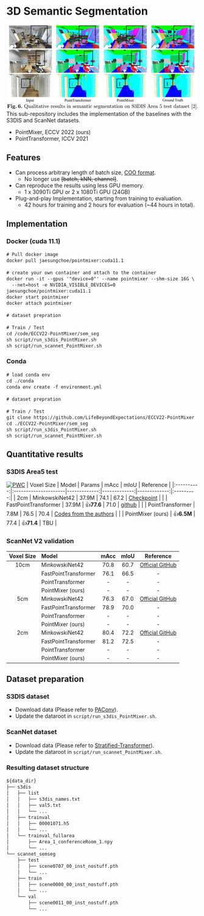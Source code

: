 # 3D Semantic Segmentation 
<img src="./fig/semseg.JPG" width="534" height="222"> <br/>
This sub-repository includes the implementation of the baselines with the S3DIS and ScanNet datasets.
- PointMixer, ECCV 2022 (ours)
- PointTransformer, ICCV 2021 

## Features
- Can process arbitrary length of batch size, [COO format](https://nvidia.github.io/MinkowskiEngine/terminology.html?highlight=coo%20format#sparse-tensor).<br/>
  - No longer use ~~[batch, kNN, channel]~~.<br/>
- Can reproduce the results using less GPU memory.
  - 1 x 3090Ti GPU or 2 x 1080Ti GPU (24GB)
- Plug-and-play Implementation, starting from training to evaluation.
  - 42 hours for training and 2 hours for evaluation  (~44 hours in total).
  

## Implementation
### Docker (cuda 11.1)
```
# Pull docker image
docker pull jaesungchoe/pointmixer:cuda11.1

# create your own container and attach to the container
docker run -it --gpus '"device=0"' --name pointmixer --shm-size 16G \
  --net=host -e NVIDIA_VISIBLE_DEVICES=0 jaesungchoe/pointmixer:cuda11.1
docker start pointmixer
docker attach pointmixer

# dataset prepration 

# Train / Test
cd /code/ECCV22-PointMixer/sem_seg
sh script/run_s3dis_PointMixer.sh 
sh script/run_scannet_PointMixer.sh 
```
### Conda
```
# load conda env
cd ./conda
conda env create -f environment.yml

# dataset prepration 

# Train / Test
git clone https://github.com/LifeBeyondExpectations/ECCV22-PointMixer
cd ./ECCV22-PointMixer/sem_seg
sh script/run_s3dis_PointMixer.sh
sh script/run_scannet_PointMixer.sh 
```

## Quantitative results
### S3DIS Area5 test
[![PWC](https://img.shields.io/endpoint.svg?url=https://paperswithcode.com/badge/pointmixer-mlp-mixer-for-point-cloud/semantic-segmentation-on-s3dis-area5)](https://paperswithcode.com/sota/semantic-segmentation-on-s3dis-area5?p=pointmixer-mlp-mixer-for-point-cloud)
| Voxel Size | Model                |       Params |         mAcc |         mIoU | Reference |
|:----------:|:---------------------|-------------:|-------------:|-------------:|:---------:|
|        2cm | MinkowskiNet42       |        37.9M |         74.1 |         67.2 | [Checkpoint](https://postechackr-my.sharepoint.com/:u:/g/personal/p0125ch_postech_ac_kr/EZcO0DH6QeNGgIwGFZsmL-4BAlikmHAHlBs4JBcS5XfpVQ?download=1) |
|            | FastPointTransformer |        37.9M | :+1:**77.6** |         71.0 | [github](https://github.com/POSTECH-CVLab/FastPointTransformer) |
|            | PointTransformer     |         7.8M |         76.5 |         70.4 | [Codes from the authors](https://github.com/POSTECH-CVLab/point-transformer) |
|            | PointMixer (ours)    | :+1:**6.5M** |         77.4 | :+1:**71.4** | TBU |

### ScanNet V2 validation
| Voxel Size | Model                | mAcc | mIoU | Reference |
|:----------:|:---------------------|:----:|:----:|:---------:|
|       10cm | MinkowskiNet42       | 70.8 | 60.7 | [Official GitHub](https://github.com/chrischoy/SpatioTemporalSegmentation) |
|            | FastPointTransformer | 76.1 | 66.5 | - |
|            | PointTransformer     |    - |    - | - |
|            | PointMixer (ours)    |    - |    - | - |
|        5cm | MinkowskiNet42       | 76.3 | 67.0 | [Official GitHub](https://github.com/chrischoy/SpatioTemporalSegmentation) |
|            | FastPointTransformer | 78.9 | 70.0 | - |
|            | PointTransformer     |    - |    - | - |
|            | PointMixer (ours)    |    - |    - | - |
|        2cm | MinkowskiNet42       | 80.4 | 72.2 | [Official GitHub](https://github.com/chrischoy/SpatioTemporalSegmentation) |
|            | FastPointTransformer | 81.2 | 72.5 | - |
|            | PointTransformer     |    - |    - | - |
|            | PointMixer (ours)    |    - |    - | - |

## Dataset preparation
### S3DIS dataset
- Download data (Please refer to [PAConv](https://github.com/CVMI-Lab/PAConv/tree/main/scene_seg#dataset)).
- Update the dataroot in `script/run_s3dis_PointMixer.sh`.

### ScanNet dataset
- Download data (Please refer to [Stratified-Transformer](https://github.com/dvlab-research/Stratified-Transformer#scannetv2)).
- Update the dataroot in `script/run_scannet_PointMixer.sh`.

### Resulting dataset structure
```
${data_dir}
├── s3dis
│   ├── list
│   │   ├── s3dis_names.txt
│   │   ├── val5.txt
│   │   └── ...
│   ├── trainval
│   │   ├── 00001071.h5
│   │   └── ...
│   └── trainval_fullarea
│       ├── Area_1_conferenceRoom_1.npy
│       └── ...
└── scannet_semseg
    ├── test
    │   ├── scene0707_00_inst_nostuff.pth
    │   └── ...
    ├── train
    │   ├── scene0000_00_inst_nostuff.pth
    │   └── ...
    └── val
        ├── scene0011_00_inst_nostuff.pth
        └── ...
```
